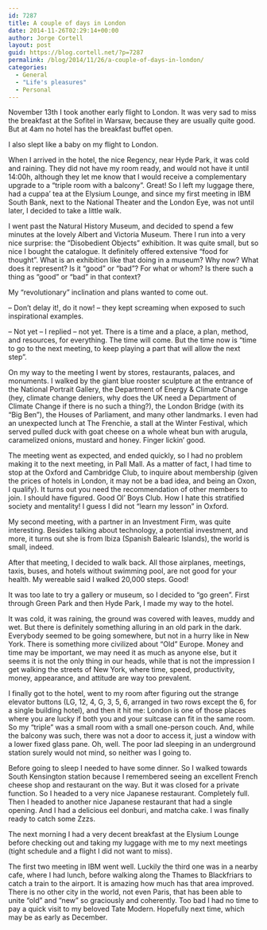 ```yaml
---
id: 7287
title: A couple of days in London
date: 2014-11-26T02:29:14+00:00
author: Jorge Cortell
layout: post
guid: https://blog.cortell.net/?p=7287
permalink: /blog/2014/11/26/a-couple-of-days-in-london/
categories:
  - General
  - "Life's pleasures"
  - Personal
---
```

November 13th I took another early flight to London. It was very sad to miss the breakfast at the Sofitel in Warsaw, because they are usually quite good. But at 4am no hotel has the breakfast buffet open.

I also slept like a baby on my flight to London. 

When I arrived in the hotel, the nice Regency, near Hyde Park, it was cold and raining. They did not have my room ready, and would not have it until 14:00h, although they let me know that I would receive a complementary upgrade to a “triple room with a balcony”. Great! So I left my luggage there, had a cuppa’ tea at the Elysium Lounge, and since my first meeting in IBM South Bank, next to the National Theater and the London Eye, was not until later, I decided to take a little walk.

I went past the Natural History Museum, and decided to spend a few minutes at the lovely Albert and Victoria Museum. There I run into a very nice surprise: the “Disobedient Objects” exhibition. It was quite small, but so nice I bought the catalogue. It definitely offered extensive “food for thought”. What is an exhibition like that doing in a museum? Why now? What does it represent? Is it “good” or “bad”? For what or whom? Is there such a thing as “good” or “bad” in that context?

My “revolutionary” inclination and plans wanted to come out.
  
– Don’t delay it!, do it now! – they kept screaming when exposed to such inspirational examples.
  
– Not yet – I replied – not yet. There is a time and a place, a plan, method, and resources, for everything. The time will come. But the time now is “time to go to the next meeting, to keep playing a part that will allow the next step”.

On my way to the meeting I went by stores, restaurants, palaces, and monuments. I walked by the giant blue rooster sculpture at the entrance of the National Portrait Gallery, the Department of Energy & Climate Change (hey, climate change deniers, why does the UK need a Department of Climate Change if there is no such a thing?), the London Bridge (with its “Big Ben”), the Houses of Parliament, and many other landmarks. I even had an unexpected lunch at The Frenchie, a stall at the Winter Festival, which served pulled duck with goat cheese on a whole wheat bun with arugula, caramelized onions, mustard and honey. Finger lickin’ good. 

The meeting went as expected, and ended quickly, so I had no problem making it to the next meeting, in Pall Mall. As a matter of fact, I had time to stop at the Oxford and Cambridge Club, to inquire about membership (given the prices of hotels in London, it may not be a bad idea, and being an Oxon, I qualify). It turns out you need the recommendation of other members to join. I should have figured. Good Ol’ Boys Club. How I hate this stratified society and mentality! I guess I did not “learn my lesson” in Oxford.

My second meeting, with a partner in an Investment Firm, was quite interesting. Besides talking about technology, a potential investment, and more, it turns out she is from Ibiza (Spanish Balearic Islands), the world is small, indeed.

After that meeting, I decided to walk back. All those airplanes, meetings, taxis, buses, and hotels without swimming pool, are not good for your health. My wereable said I walked 20,000 steps. Good!

It was too late to try a gallery or museum, so I decided to “go green”. First through Green Park and then Hyde Park, I made my way to the hotel.

It was cold, it was raining, the ground was covered with leaves, muddy and wet. But there is definitely something alluring in an old park in the dark. Everybody seemed to be going somewhere, but not in a hurry like in New York. There is something more civilized about “Old” Europe. Money and time may be important, we may need it as much as anyone else, but it seems it is not the only thing in our heads, while that is not the impression I get walking the streets of New York, where time, speed, productivity, money, appearance, and attitude are way too prevalent.

I finally got to the hotel, went to my room after figuring out the strange elevator buttons (LG, 12, 4, G, 3, 5, 6, arranged in two rows except the 6, for a single building hotel), and then it hit me: London is one of those places where you are lucky if both you and your suitcase can fit in the same room. So my “triple” was a small room with a small one-person couch. And, while the balcony was such, there was not a door to access it, just a window with a lower fixed glass pane. Oh, well. The poor lad sleeping in an underground station surely would not mind, so neither was I going to.

Before going to sleep I needed to have some dinner. So I walked towards South Kensington station because I remembered seeing an excellent French cheese shop and restaurant on the way. But it was closed for a private function. So I headed to a very nice Japanese restaurant. Completely full. Then I headed to another nice Japanese restaurant that had a single opening. And I had a delicious eel donburi, and matcha cake. I was finally ready to catch some Zzzs.

The next morning I had a very decent breakfast at the Elysium Lounge before checking out and taking my luggage with me to my next meetings (tight schedule and a flight I did not want to miss).

The first two meeting in IBM went well. Luckily the third one was in a nearby cafe, where I had lunch, before walking along the Thames to Blackfriars to catch a train to the airport. It is amazing how much has that area improved. There is no other city in the world, not even Paris, that has been able to unite “old” and “new” so graciously and coherently. Too bad I had no time to pay a quick visit to my beloved Tate Modern. Hopefully next time, which may be as early as December.